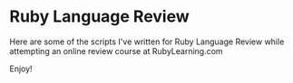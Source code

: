 # Ruby Language Review
Here are some of the scripts I've written for Ruby Language Review while attempting an online review course at RubyLearning.com

Enjoy!
